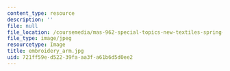 ```yaml
---
content_type: resource
description: ''
file: null
file_location: /coursemedia/mas-962-special-topics-new-textiles-spring-2010/721ff59ed52239faaa3fa61b6d5d0ee2_embroidery_arm.jpg
file_type: image/jpeg
resourcetype: Image
title: embroidery_arm.jpg
uid: 721ff59e-d522-39fa-aa3f-a61b6d5d0ee2
---
```

